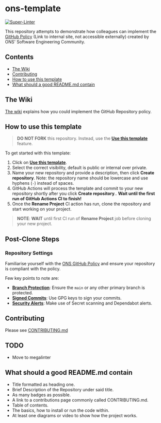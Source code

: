 # ons-template

[![Super-Linter](https://github.com/ONSdigital/ons-template/actions/workflows/super-linter.yml/badge.svg?branch=main)](https://github.com/ONSdigital/ons-template/actions/workflows/super-linter.yml)

This repository attempts to demonstrate how colleagues can implement the [GitHub Policy](https://officenationalstatistics.sharepoint.com/sites/ONS_DDaT_Communities/Software%20Engineering%20Policies/Draft_Sub_Policies/GitHub%20Usage%20Policy.docx) (Link to internal site, not accessible externally) created by ONS' Software Engineering Community.

## Contents
* [The Wiki](#the-wiki)
* [Contributing](#contributing)
* [How to use this template](#how-to-use-this-template)
* [What should a good README.md contain](#what-should-a-good-readmemd-contain)

## The Wiki
[The wiki](../../wiki) explains how you could implement the GitHub Repository policy.

## How to use this template

> **DO NOT FORK** this repository. Instead, use the
> **[Use this template](https://github.com/ONSdigital/ons-template/generate)** feature.

To get started with this template:

1. Click on **[Use this template](https://github.com/ONSdigital/ons-template/generate)**.
2. Select the correct visibility, default is public or internal over private.
3. Name your new repository and provide a description, then click **Create repository**. Note: the repository name
   should be lowercase and use
   hyphens (`-`) instead of spaces.
4. GitHub Actions will process the template and commit to your new repository shortly after you click **Create
   repository**.. **Wait until the first
   run of GitHub Actions CI to finish!**
5. Once the **Rename Project** CI action has run, clone the repository and start working on your project.

> **NOTE**: **WAIT** until first CI run of **Rename Project** job before cloning your new project.

## Post-Clone Steps
### Repository Settings
Familiarise yourself with the [ONS GitHub Policy](../../wiki) and ensure your repository is compliant with the policy.

Few key points to note are:

- **[Branch Protection](https://github.com/ONSdigital/ons-template/wiki/5.7-Branch-Protection-rules)**: Ensure
  the `main` or any other primary branch
  is protected.
- **[Signed Commits](https://github.com/ONSdigital/ons-template/wiki/5.8-Signed-Commits)**: Use GPG keys to sign your
  commits.
- **[Security Alerts](https://github.com/ONSdigital/ons-template/wiki/6.2-Security)**: Make use of Secret scanning and
  Dependabot alerts.

## Contributing
Please see [CONTRIBUTING.md](CONTRIBUTING.md)

## TODO
- Move to megalinter

## What should a good README.md contain
* Title formatted as heading one.
* Brief Description of the Repository under said title.
* As many badges as possible.
* A link to a contributions page commonly called CONTRIBUTING.md.
* Table of contents.
* The basics, how to install or run the code within.
* At least one diagrams or video to show how the project works.
